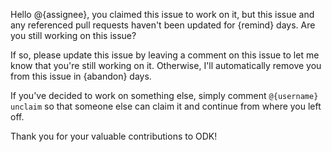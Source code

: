 Hello @{assignee}, you claimed this issue to work on it, but this issue and any referenced pull requests haven't been updated for {remind} days. Are you still working on this issue?

If so, please update this issue by leaving a comment on this issue to let me know that you're still working on it. Otherwise, I'll automatically remove you from this issue in {abandon} days.

If you've decided to work on something else, simply comment `@{username} unclaim` so that someone else can claim it and continue from where you left off.

Thank you for your valuable contributions to ODK!

<!-- inactiveWarning -->